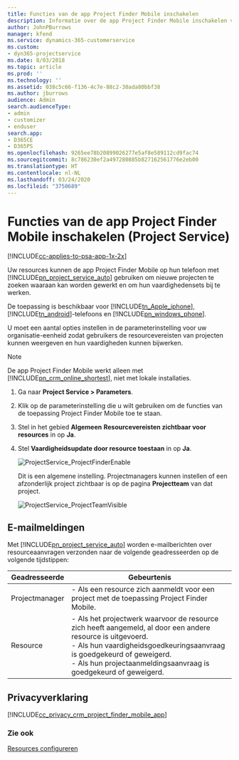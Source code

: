 ```yaml
---
title: Functies van de app Project Finder Mobile inschakelen
description: Informatie over de app Project Finder Mobile inschakelen voor Project Service
author: JohnPBurrows
manager: kfend
ms.service: dynamics-365-customerservice
ms.custom:
- dyn365-projectservice
ms.date: 8/03/2018
ms.topic: article
ms.prod: ''
ms.technology: ''
ms.assetid: 038c5c66-f136-4c7e-88c2-30ada80bbf38
ms.author: jburrows
audience: Admin
search.audienceType:
- admin
- customizer
- enduser
search.app:
- D365CE
- D365PS
ms.openlocfilehash: 9265ee78b20899026277e5af8e589112cd9fac74
ms.sourcegitcommit: 8c786230ef2a497280885b827162561776e2eb00
ms.translationtype: HT
ms.contentlocale: nl-NL
ms.lasthandoff: 03/24/2020
ms.locfileid: "3750689"
---
```

# <a name="enable-project-finder-mobile-app-features-project-service"></a>Functies van de app Project Finder Mobile inschakelen (Project Service)

[!INCLUDE[cc-applies-to-psa-app-1x-2x](../includes/cc-applies-to-psa-app-1x-2x.md)]

Uw resources kunnen de app Project Finder Mobile op hun telefoon met [!INCLUDE[pn_project_service_auto](../includes/pn-project-service-auto.md)] gebruiken om nieuwe projecten te zoeken waaraan kan worden gewerkt en om hun vaardighedensets bij te werken.  
  
 De toepassing is beschikbaar voor [!INCLUDE[tn_Apple_iphone](../includes/tn-apple-iphone.md)], [!INCLUDE[tn_android](../includes/tn-android.md)]-telefoons en [!INCLUDE[pn_windows_phone](../includes/pn-windows-phone.md)].  
  
 U moet een aantal opties instellen in de parameterinstelling voor uw organisatie-eenheid zodat gebruikers de resourcevereisten van projecten kunnen weergeven en hun vaardigheden kunnen bijwerken.  
  
> [!NOTE]
>  De app Project Finder Mobile werkt alleen met [!INCLUDE[pn_crm_online_shortest](../includes/pn-crm-online-shortest.md)], niet met lokale installaties.  
  
1. Ga naar **Project Service > Parameters**.  
  
2. Klik op de parameterinstelling die u wilt gebruiken om de functies van de toepassing Project Finder Mobile toe te staan.  
  
3. Stel in het gebied **Algemeen** **Resourcevereisten zichtbaar voor resources** in op **Ja**.  
  
4. Stel **Vaardigheidsupdate door resource toestaan** in op **Ja**.  
  
   ![ProjectService_ProjectFinderEnable](../project-service/media/project-service-project-finder-enable.png "ProjectService_ProjectFinderEnable")  
  
   Dit is een algemene instelling. Projectmanagers kunnen instellen of een afzonderlijk project zichtbaar is op de pagina **Projectteam** van dat project.  
  
   ![ProjectService_ProjectTeamVisible](../project-service/media/project-service-project-team-visible.png "ProjectService_ProjectTeamVisible")  
  
## <a name="email-notifications"></a>E-mailmeldingen  
 Met [!INCLUDE[pn_project_service_auto](../includes/pn-project-service-auto.md)] worden e-mailberichten over resourceaanvragen verzonden naar de volgende geadresseerden op de volgende tijdstippen:  
  
|Geadresseerde|Gebeurtenis|  
|---------------|-----------|  
|Projectmanager|-   Als een resource zich aanmeldt voor een project met de toepassing Project Finder Mobile.|  
|Resource|-   Als het projectwerk waarvoor de resource zich heeft aangemeld, al door een andere resource is uitgevoerd.<br />-   Als hun vaardigheidsgoedkeuringsaanvraag is goedgekeurd of geweigerd.<br />-   Als hun projectaanmeldingsaanvraag is goedgekeurd of geweigerd.|  
  
## <a name="privacy-notice"></a>Privacyverklaring  
 [!INCLUDE[cc_privacy_crm_project_finder_mobile_app](../includes/cc-privacy-crm-project-finder-mobile-app.md)]  
  
### <a name="see-also"></a>Zie ook  
 [Resources configureren](../project-service/set-up-resources.md)
